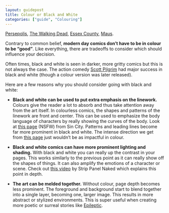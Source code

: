 ```yaml
---
layout: guidepost
title: Colour or Black and White
categories: ["guide", "Colouring"]
---
```


[Persepolis](https://en.wikipedia.org/wiki/Persepolis_(comics)), [The Walking Dead](https://en.wikipedia.org/wiki/The_Walking_Dead_(comic_book)), [Essex County](https://en.wikipedia.org/wiki/Essex_County_Trilogy), [Maus](https://en.wikipedia.org/wiki/Maus).

Contrary to common belief, **modern day comics don’t have to be in colour to be “good”**. Like everything, there are tradeoffs to consider which should influence your decision.

Often times, black and white is seen in darker, more gritty comics but this is not always the case. The action comedy [Scott Pilgrim](https://en.wikipedia.org/wiki/Scott_Pilgrim) had major success in black and white (though a colour version was later released).

Here are a few reasons why you should consider going with black and white:

- **Black and white can be used to put extra emphasis on the linework.** Colours give the reader a lot to absorb and thus take attention away from the art itself. In colourless comics, the shapes and patterns of the linework are front and center. This can be used to emphasize the body language of characters by really showing the curves of the body. Look at [this page](https://s-media-cache-ak0.pinimg.com/originals/ee/62/c5/ee62c56e48d429c6f978c8722f77f0ae.jpg) (NSFW) from Sin City. Patterns and leading lines become far more prominent in black and white. The intense direction we get from [this page](http://ivanredi.com/wp-content/uploads/2011/05/Frank-Miller-Sin-City.jpg) just wouldn’t be as impactful in colour.

- **Black and white comics can have more prominent lighting and shading.** With black and white you can really up the contrast in your pages. This works similarly to the previous point as it can really show off the shapes of things. It can also amplify the emotions of a character or scene. Check out [this video](https://www.youtube.com/watch?v=zND4iSx1P3E) by Strip Panel Naked which explains this point in depth.

- **The art can be melded together.** Without colour, page depth becomes less prominent. The foreground and background start to blend together into a single layer, becoming one, larger image. This results in more abstract or stylized environments. This is super useful when creating more poetic or surreal stories like [Epileptic](https://en.wikipedia.org/wiki/Epileptic_(comics)).